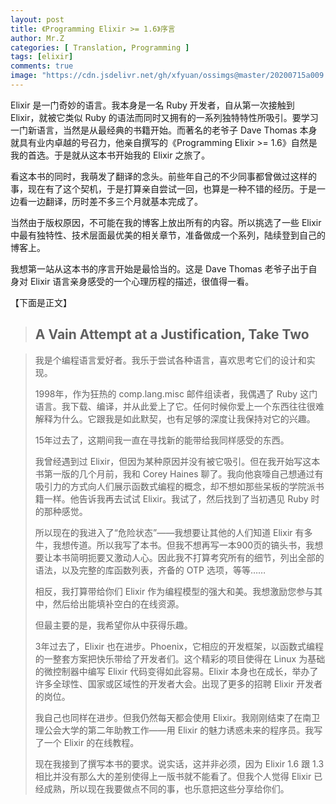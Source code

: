 ```yaml
---
layout: post
title: 《Programming Elixir >= 1.6》序言
author: Mr.Z
categories: [ Translation, Programming ]
tags: [elixir]
comments: true
image: "https://cdn.jsdelivr.net/gh/xfyuan/ossimgs@master/20200715a009.jpg"
---
```


Elixir 是一门奇妙的语言。我本身是一名 Ruby 开发者，自从第一次接触到 Elixir，就被它类似 Ruby 的语法而同时又拥有的一系列独特特性所吸引。要学习一门新语言，当然是从最经典的书籍开始。而著名的老爷子 Dave Thomas 本身就具有业内卓越的号召力，他亲自撰写的《Programming Elixir >= 1.6》自然是我的首选。于是就从这本书开始我的 Elixir 之旅了。

看这本书的同时，我萌发了翻译的念头。前些年自己的不少同事都曾做过这样的事，现在有了这个契机，于是打算亲自尝试一回，也算是一种不错的经历。于是一边看一边翻译，历时差不多三个月就基本完成了。

当然由于版权原因，不可能在我的博客上放出所有的内容。所以挑选了一些 Elixir 中最有独特性、技术层面最优美的相关章节，准备做成一个系列，陆续登到自己的博客上。

我想第一站从这本书的序言开始是最恰当的。这是 Dave Thomas 老爷子出于自身对 Elixir 语言亲身感受的一个心理历程的描述，很值得一看。

【下面是正文】

> ## A Vain Attempt at a Justification, Take Two

> 我是个编程语言爱好者。我乐于尝试各种语言，喜欢思考它们的设计和实现。
>
> 1998年，作为狂热的 comp.lang.misc 邮件组读者，我偶遇了 Ruby 这门语言。我下载、编译，并从此爱上了它。任何时候你爱上一个东西往往很难解释为什么。它跟我是如此默契，也有足够的深度让我保持对它的兴趣。
>
> 15年过去了，这期间我一直在寻找新的能带给我同样感受的东西。
>
> 我曾经遇到过 Elixir，但因为某种原因并没有被它吸引。但在我开始写这本书第一版的几个月前，我和 Corey Haines 聊了。我向他哀嚎自己想通过有吸引力的方式向人们展示函数式编程的概念，却不想如那些呆板的学院派书籍一样。他告诉我再去试试 Elixir。我试了，然后找到了当初遇见 Ruby 时的那种感觉。
>
> 所以现在的我进入了“危险状态”——我想要让其他的人们知道 Elixir 有多牛，我想传道。所以我写了本书。但我不想再写一本900页的镐头书，我想要让本书简明扼要又激动人心。因此我不打算考究所有的细节，列出全部的语法，以及完整的库函数列表，齐备的 OTP 选项，等等……
>
> 相反，我打算带给你们 Elixir 作为编程模型的强大和美。我想激励您参与其中，然后给出能填补空白的在线资源。
>
> 但最主要的是，我希望你从中获得乐趣。
>
> 3年过去了，Elixir 也在进步。Phoenix，它相应的开发框架，以函数式编程的一整套方案把快乐带给了开发者们。这个精彩的项目使得在 Linux 为基础的微控制器中编写 Elixir 代码变得如此容易。Elixir 本身也在成长，举办了许多全球性、国家或区域性的开发者大会。出现了更多的招聘 Elixir 开发者的岗位。
>
> 我自己也同样在进步。但我仍然每天都会使用 Elixir。我刚刚结束了在南卫理公会大学的第二年助教工作——用 Elixir 的魅力诱惑未来的程序员。我写了一个 Elixir 的在线教程。
>
> 现在我接到了撰写本书的要求。说实话，这并非必须，因为 Elixir 1.6 跟 1.3 相比并没有那么大的差别使得上一版书就不能看了。但我个人觉得 Elixir 已经成熟，所以现在我要做点不同的事，也乐意把这些分享给你们。
>

